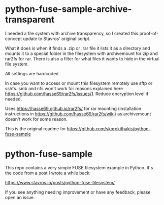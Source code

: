 # python-fuse-sample-archive-transparent

I needed a file system with archive transparency, so I created this proof-of-concept update to Stavros' original script. 

What it does is when it finds a .zip or .rar file it lists it as a directory and mounts it to a special folder in the filesystem with archivemount for zip and rar2fs for rar. There is also a filter for what files it wants to hide in the virtual file system.

All settings are hardcoded.

In case you want to access or mount this filesystem remotely use sftp or sshfs. smb and nfs won't work for reasons explained here https://github.com/hasse69/rar2fs/issues/1. Reduce encryption level if needed.

Uses https://hasse69.github.io/rar2fs/ for rar mounting (installation instructions in https://github.com/hasse69/rar2fs/wiki) as archivemount doesn't work for some reason.

This is the original readme for https://github.com/skorokithakis/python-fuse-sample

# python-fuse-sample

This repo contains a very simple FUSE filesystem example in Python. It's the
code from a post I wrote a while back:

https://www.stavros.io/posts/python-fuse-filesystem/

If you see anything needing improvement or have any feedback, please open an
issue.
